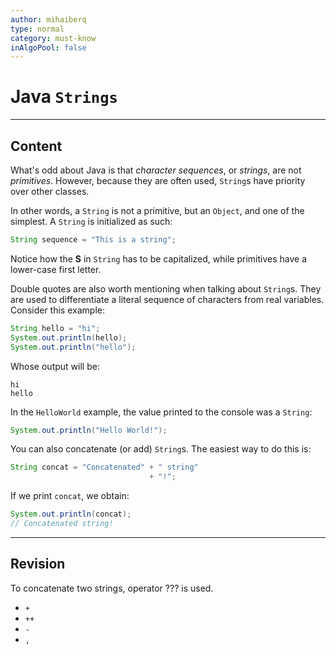 ```yaml
---
author: mihaiberq
type: normal
category: must-know
inAlgoPool: false
---
```


# Java `Strings`


---

## Content

What's odd about Java is that *character sequences*, or *strings*, are not *primitives*. However, because they are often used, `String`s have priority over other classes.

In other words, a `String` is not a primitive, but an `Object`, and one of the simplest. A `String` is initialized as such:

```java
String sequence = "This is a string";
```

Notice how the **S** in `String` has to be capitalized, while primitives have a lower-case first letter.

Double quotes are also worth mentioning when talking about `String`s. They are used to differentiate a literal sequence of characters from real variables. Consider this example:

```java
String hello = "hi";
System.out.println(hello);
System.out.println("hello");
```

Whose output will be:

```shell
hi
hello
```

In the `HelloWorld` example, the value printed to the console was a `String`:

```java
System.out.println("Hello World!");
```

You can also concatenate (or add) `String`s. The easiest way to do this is:

```java
String concat = "Concatenated" + " string"
                               + "!";
```

If we print `concat`, we obtain:

```java
System.out.println(concat);
// Concatenated string!
```


---

## Revision

To concatenate two strings, operator ??? is used.

- `+`
- `++`
- `-`
- `,`
